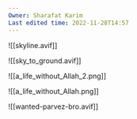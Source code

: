 ```yaml
---
Owner: Sharafat Karim
Last edited time: 2022-11-28T14:57
---
```

![[skyline.avif]]

![[sky_to_ground.avif]]

  

![[a_life_without_Allah_2.png]]

![[a_life_without_Allah.png]]

  

![[wanted-parvez-bro.avif]]